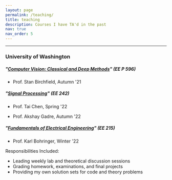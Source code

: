 ```yaml
---
layout: page
permalink: /teaching/
title: teaching
description: Courses I have TA'd in the past
nav: true
nav_order: 5
---
```

---
### University of Washington

##### *"[Computer Vision: Classical and Deep Methods](https://peden.ece.uw.edu/pmp/wp-content/uploads/sites/2/2022/04/AUT-21-Computer-Vision-Classical-and-Deep-Methods-Birchfield.pdf)"* (EE P 596)
- Prof. Stan Birchfield, Autumn '21

##### *"[Signal Processing](http://www.washington.edu/students/crscat/ee.html#ee215)"* (EE 242)
- Prof. Tai Chen, Spring '22

- Prof. Akshay Gadre, Autumn '22

##### *"[Fundamentals of Electrical Engineering](https://www.washington.edu/students/crscat/ee.html#ee242)"* (EE 215)
- Prof. Karl Bohringer, Winter '22

Responsibilities Included:
- Leading weekly lab and theoretical discussion sessions
- Grading homework, examinations, and final projects
- Providing my own solution sets for code and theory problems